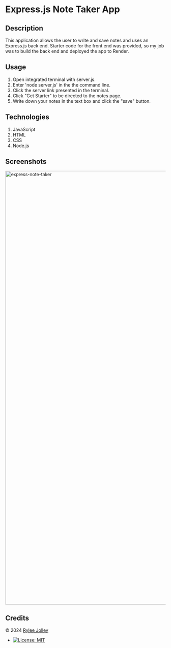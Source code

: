 # Express.js Note Taker App

  ## Description

  This application allows the user to write and save notes and uses an Express.js back end. Starter code for the front end was provided, so my job was to build the back end and deployed the app to Render.
  
  ## Usage

  1. Open integrated terminal with server.js.
  2. Enter 'node server.js' in the the command line.
  3. Click the server link presented in the terminal.
  4. Click "Get Starter" to be directed to the notes page.
  5. Write down your notes in the text box and click the "save" button.

  ## Technologies

  1. JavaScript
  2. HTML
  3. CSS
  4. Node.js 

  ## Screenshots
  
  <img width="1363" alt="express-note-taker" src="https://github.com/ryloaf/express-note-taker/assets/151485696/7fc78bac-2e76-4a43-a552-558b2ca28e6f">

  ## Credits
  
  © 2024 [Rylee Jolley](https://github.com/ryloaf)
* [![License: MIT](https://img.shields.io/badge/License-MIT-yellow.svg)](https://opensource.org/licenses/MIT)
